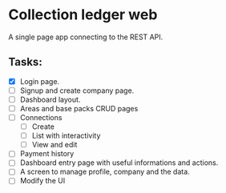 # Collection ledger web

A single page app connecting to the REST API.

## Tasks:
- [x] Login page.
- [ ] Signup and create company page.
- [ ] Dashboard layout.
- [ ] Areas and base packs CRUD pages
- [ ] Connections
  - [ ] Create
  - [ ] List with interactivity
  - [ ] View and edit
- [ ] Payment history
- [ ] Dashboard entry page with useful informations and actions.
- [ ] A screen to manage profile, company and the data.
- [ ] Modify the UI

